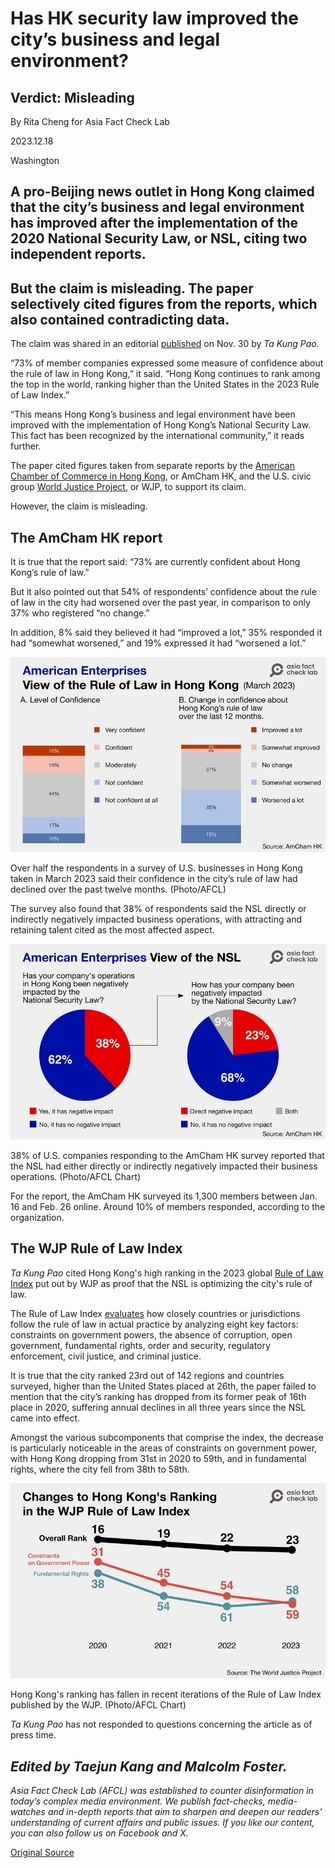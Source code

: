# Has HK security law improved the city’s business and legal environment?

## Verdict: Misleading

By Rita Cheng for Asia Fact Check Lab

2023.12.18

Washington

## A pro-Beijing news outlet in Hong Kong claimed that the city’s business and legal environment has improved after the implementation of the 2020 National Security Law, or NSL, citing two independent reports.

## But the claim is misleading. The paper selectively cited figures from the reports, which also contained contradicting data.

The claim was shared in an editorial [published](https://web.archive.org/web/20231130020005/http:/www.takungpao.com/opinion/233114/2023/1130/917861.html) on Nov. 30 by *Ta Kung Pao.*

“73% of member companies expressed some measure of confidence about the rule of law in Hong Kong,” it said. “Hong Kong continues to rank among the top in the world, ranking higher than the United States in the 2023 Rule of Law Index.”

“This means Hong Kong’s business and legal environment have been improved with the implementation of Hong Kong’s National Security Law. This fact has been recognized by the international community,” it reads further.

The paper cited figures taken from separate reports by the [American Chamber of Commerce in Hong Kong](https://www.amcham.org.hk/sites/default/files/content-files/2023%20AmCham%20Members%20Sentiment%20Survey%20-%20Findings%20Report%20(2).pdf), or AmCham HK, and the U.S. civic group [World Justice Project](https://worldjusticeproject.org/rule-of-law-index/global/2023/Hong%20Kong%20SAR%2C%20China/Fundamental%20Rights/), or WJP, to support its claim.

However, the claim is misleading.

## The AmCham HK report

It is true that the report said: “73% are currently confident about Hong Kong’s rule of law.”

But it also pointed out that 54% of respondents’ confidence about the rule of law in the city had worsened over the past year, in comparison to only 37% who registered “no change.”

In addition, 8% said they believed it had “improved a lot,” 35% responded it had “somewhat worsened,” and 19% expressed it had “worsened a lot.”

![1.png](images/NPZSCRYHT4HMCD7WUFYMW44KGY.png)

Over half the respondents in a survey of U.S. businesses in Hong Kong taken in March 2023 said their confidence in the city’s rule of law had declined over the past twelve months. (Photo/AFCL)

The survey also found that 38% of respondents said the NSL directly or indirectly negatively impacted business operations, with attracting and retaining talent cited as the most affected aspect.

![2.png](images/R42MRZGVC4MJYWWU6D6W46M4P4.png)

38% of U.S. companies responding to the AmCham HK survey reported that the NSL had either directly or indirectly negatively impacted their business operations. (Photo/AFCL Chart)

For the report, the AmCham HK surveyed its 1,300 members between Jan. 16 and Feb. 26 online. Around 10% of members responded, according to the organization.

## The WJP Rule of Law Index

*Ta Kung Pao* cited Hong Kong's high ranking in the 2023 global [Rule of Law Index](https://worldjusticeproject.org/rule-of-law-index/downloads/WJPInsights2023.pdf) put out by WJP as proof that the NSL is optimizing the city's rule of law.

The Rule of Law Index [evaluates](https://worldjusticeproject.org/rule-of-law-index/about#howwemeasure) how closely countries or jurisdictions follow the rule of law in actual practice by analyzing eight key factors: constraints on government powers, the absence of corruption, open government, fundamental rights, order and security, regulatory enforcement, civil justice, and criminal justice.

It is true that the city ranked 23rd out of 142 regions and countries surveyed, higher than the United States placed at 26th, the paper failed to mention that the city’s ranking has dropped from its former peak of 16th place in 2020, suffering annual declines in all three years since the NSL came into effect.

Amongst the various subcomponents that comprise the index, the decrease is particularly noticeable in the areas of constraints on government power, with Hong Kong dropping from 31st in 2020 to 59th, and in fundamental rights, where the city fell from 38th to 58th.

![3.png](images/YMQR3CQR6UFUXOC2EJZEFV4KBE.png)

Hong Kong's ranking has fallen in recent iterations of the Rule of Law Index published by the WJP. (Photo/AFCL Chart)

*Ta Kung Pao* has not responded to questions concerning the article as of press time.

## *Edited by Taejun Kang and Malcolm Foster.*

*Asia Fact Check Lab (AFCL) was established to counter disinformation in today’s complex media environment. We publish fact-checks, media-watches and in-depth reports that aim to sharpen and deepen our readers’ understanding of current affairs and public issues. If you like our content, you can also follow us on Facebook and X.*



[Original Source](https://www.rfa.org/english/news/afcl/fact-check-hong-kong-security-law-business-12182023131725.html)